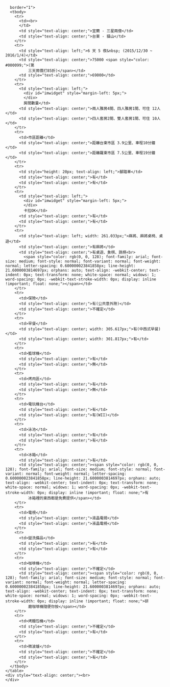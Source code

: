 <html>
  <head>
    <meta content="text/html; charset=UTF-8" http-equiv="content-type">
    <title>2016</title>
  </head>
  <body>
    <table style="text-align: left; margin-left: auto; margin-right: auto; width: 890px; height: 561px;"

      border="1">
      <tbody>
        <tr>
          <td><br>
          </td>
          <td style="text-align: center;">宜蘭 - 三星兩億</td>
          <td style="text-align: center;">台東 - 貓山</td>
        </tr>
        <tr>
          <td style="text-align: left;">6 天 5 夜&nbsp; (2015/12/30 ~ 2016/1/4)</td>
          <td style="text-align: center;">75000 <span style="color: #000099;">(第
              三天房價打85折)</span></td>
          <td style="text-align: center;">69000</td>
        </tr>
        <tr>
          <td style="text-align: left;">
            <div id="imwidget" style="margin-left: 5px;">
            </div>
            房間數量</td>
          <td style="text-align: center;">兩人雅房4間、四人雅房1間、可住 12人</td>
          <td style="text-align: center;">四人套房2間、雙人套房1間、可住 10人</td>
        </tr>
        <tr>
          <td>市區距離</td>
          <td style="text-align: center;">距離台東市區 3.9公里、車程10分鐘</td>
          <td style="text-align: center;">距離羅東市區 7.5公里、車程19分鐘</td>
        </tr>
        <tr>
          <td style="height: 20px; text-align: left;">腳踏車</td>
          <td style="text-align: center;">有</td>
          <td style="text-align: center;">有</td>
        </tr>
        <tr>
          <td style="text-align: left;">
            <div id="imwidget" style="margin-left: 5px;">
            </div>
            卡拉OK</td>
          <td style="text-align: center;">有</td>
          <td style="text-align: center;">有</td>
        </tr>
        <tr>
          <td style="text-align: left; width: 261.033px;">麻將、麻將桌椅、桌遊</td>
          <td style="text-align: center;">有麻將</td>
          <td style="text-align: center;">有桌遊、象棋、跳棋<br>
            <span style="color: rgb(0, 0, 128); font-family: arial; font-size: medium; font-style: normal; font-variant: normal; font-weight: normal; letter-spacing: 0.600000023841858px; line-height: 21.6000003814697px; orphans: auto; text-align: -webkit-center; text-indent: 0px; text-transform: none; white-space: normal; widows: 1; word-spacing: 0px; -webkit-text-stroke-width: 0px; display: inline !important; float: none;"></span></td>
        </tr>
        <tr>
          <td>保險</td>
          <td style="text-align: center;">有(公共意外險)</td>
          <td style="text-align: center;">不確定</td>
        </tr>
        <tr>
          <td>早餐</td>
          <td style="text-align: center; width: 305.617px;">有(中西式早餐)</td>
          <td style="text-align: center; width: 301.817px;">有</td>
        </tr>
        <tr>
          <td>籃球機</td>
          <td style="text-align: center;">有</td>
          <td style="text-align: center;">無</td>
        </tr>
        <tr>
          <td>烤肉區</td>
          <td style="text-align: center;">有</td>
          <td style="text-align: center;">無</td>
        </tr>
        <tr>
          <td>電玩機台</td>
          <td style="text-align: center;">有</td>
          <td style="text-align: center;">有(WII)</td>
        </tr>
        <tr>
          <td>泳池</td>
          <td style="text-align: center;">有</td>
          <td style="text-align: center;">有</td>
        </tr>
        <tr>
          <td>冰箱</td>
          <td style="text-align: center;">有</td>
          <td style="text-align: center;"><span style="color: rgb(0, 0, 128); font-family: arial; font-size: medium; font-style: normal; font-variant: normal; font-weight: normal; letter-spacing: 0.600000023841858px; line-height: 21.6000003814697px; orphans: auto; text-align: -webkit-center; text-indent: 0px; text-transform: none; white-space: normal; widows: 1; word-spacing: 0px; -webkit-text-stroke-width: 0px; display: inline !important; float: none;">有
              冰箱裡的東西都是免費提供</span></td>
        </tr>
        <tr>
          <td>電視</td>
          <td style="text-align: center;">液晶電視</td>
          <td style="text-align: center;">液晶電視</td>
        </tr>
        <tr>
          <td>盥洗備品</td>
          <td style="text-align: center;">有</td>
          <td style="text-align: center;">有</td>
        </tr>
        <tr>
          <td>咖啡機</td>
          <td style="text-align: center;">不確定</td>
          <td style="text-align: center;"><span style="color: rgb(0, 0, 128); font-family: arial; font-size: medium; font-style: normal; font-variant: normal; font-weight: normal; letter-spacing: 0.600000023841858px; line-height: 21.6000003814697px; orphans: auto; text-align: -webkit-center; text-indent: 0px; text-transform: none; white-space: normal; widows: 1; word-spacing: 0px; -webkit-text-stroke-width: 0px; display: inline !important; float: none;">研
              磨咖啡機隨便你按</span></td>
        </tr>
        <tr>
          <td>烤麵包機</td>
          <td style="text-align: center;">不確定</td>
          <td style="text-align: center;">有</td>
        </tr>
        <tr>
          <td>微波爐</td>
          <td style="text-align: center;">不確定</td>
          <td style="text-align: center;">有</td>
        </tr>
      </tbody>
    </table>
    <div style="text-align: center;"><br>
    </div>
  </body>
</html>
